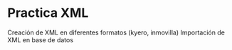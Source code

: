 # Practica XML

Creación de XML en diferentes formatos (kyero, inmovilla)
Importación de XML en base de datos 
